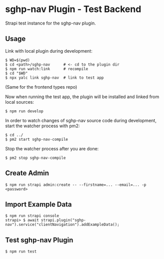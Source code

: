 # sghp-nav Plugin - Test Backend

Strapi test instance for the sghp-nav plugin.

## Usage

Link with local plugin during development:

    $ WD=$(pwd)
    $ cd <path>/sghp-nav      # <- cd to the plugin dir
    $ npm run watch:link      # recompile
    $ cd "$WD"
    $ npx yalc link sghp-nav  # link to test app

(Same for the frontend types repo)

Now when running the test app, the plugin will be installed and linked from local sources:

    $ npm run develop

In order to watch changes of sghp-nav source code during development, start the watcher process with pm2:

    $ cd ../
    $ pm2 start sghp-nav-compile

Stop the watcher process after you are done:

    $ pm2 stop sghp-nav-compile

## Create Admin

    $ npm run strapi admin:create -- --firstname=... --email=... -p <password>


## Import Example Data

    $ npm run strapi console
    strapi> $ await strapi.plugin("sghp-nav").service("clientNavigation").addExampleData(); 

## Test sghp-nav Plugin

    $ npm run test
